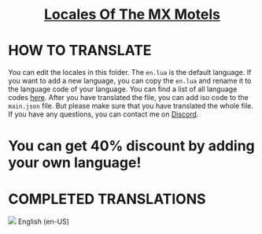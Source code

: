<div align="center">
    <h1 style="font-weight: 700; border-bottom: 0px;">
        <a href="https://forum.cfx.re/t/remake-esx-qb-motels-most-realistic-perfectly-optimized-resource/4958476">Locales Of The MX Motels</a>
    </h1>
</div>


# HOW TO TRANSLATE
You can edit the locales in this folder. The `en.lua` is the default language. If you want to add a new language, you can copy the `en.lua` and rename it to the language code of your language. You can find a list of all language codes [here](https://www.andiamo.co.uk/resources/iso-language-codes/). After you have translated the file, you can add iso code to the `main.json` file. But please make sure that you have translated the whole file. If you have any questions, you can contact me on [Discord](https://discord.gg/davU2SY). 

# You can get 40% discount by adding your own language!

# COMPLETED TRANSLATIONS
![](https://geps.dev/progress/100) English (en-US)<br/>
